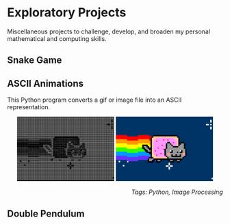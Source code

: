 # Exploratory Projects
Miscellaneous projects to challenge, develop, and broaden my personal mathematical and computing skills.

## Snake Game

## ASCII Animations

This Python program converts a gif or image file into an ASCII representation.

<p align="center">
  <img src="https://github.com/zachchaney/Exploratory-Projects/blob/main/ASCII%20Animation/nyan_cat_ascii.gif" width="45%" />
  <img src="https://github.com/zachchaney/Exploratory-Projects/blob/main/ASCII%20Animation/nyan_cat.gif" width="45%" />
</p>

*<p align="right"> Tags: Python, Image Processing </p>*

## Double Pendulum
